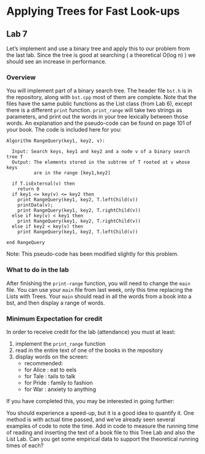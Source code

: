 # Applying Trees for Fast Look-ups

## Lab 7

Let’s implement and use a binary tree and apply this to our problem from the last lab. Since the tree is good at searching ( a theoretical O(log n) ) we should see an increase in performance.


### Overview

You will implement part of a binary search tree. The header file `bst.h` is in the repository, along with `bst.cpp` most of them are complete. Note that the files have the same public functions as the List class (from Lab 6), except there is a different `print` function.  `print_range` will take two strings as parameters, and print out the words in your tree lexically between those words. An explanation and the pseudo-code can be found on page 101 of your book. The code is included here for you:

```
Algorithm RangeQuery(key1, key2, v):

  Input: Search keys, key1 and key2 and a node v of a binary search tree T
  Output: The elements stored in the subtree of T rooted at v whose keys
          are in the range [key1,key2]

  if T.isExternal(v) then
    return 0
  if key1 <= key(v) <= key2 then
    print RangeQuery(key1, key2, T.leftChild(v))
    printData(v);
    print RangeQuery(key1, key2, T.rightChild(v))
  else if key(v) < key1 then
    print RangeQuery(key1, key2, T.rightChild(v))
  else if key2 < key(v) then
    print RangeQuery(key1, key2, T.leftChild(v))

end RangeQuery
```

Note: This pseudo-code has been modified slightly for this problem.


### What to do in the lab

After finishing the `print-range` function, you will need to change the `main` file. You can use your `main` file from last week, only this time replacing the Lists with Trees.  Your `main` should read in all the words from a book into a bst, and then display a range of words.

### Minimum Expectation for credit

In order to receive credit for the lab (attendance) you must at least:

1. implement the `print_range` function
2. read in the entire text of one of the books in the repository
3. display words on the screen:
   * recommended:
   - for Alice : eat to eels
   - for Tale  : tails to talk
   - for Pride : family to fashion
   - for War   : anxiety to anything

If you have completed this, you may be interested in going further:

You should experience a speed-up, but it is a good idea to quantify it. One method is with actual time passed, and we’ve already seen several examples of code to note the time. Add in code to measure the running time of reading and inserting the text of a book file to this Tree Lab and also the List Lab. Can you get some empirical data to support the theoretical running times of each?

